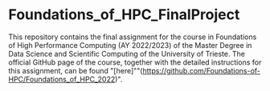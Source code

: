 # Foundations_of_HPC_FinalProject

This repository contains the final assignment for the course in Foundations of High Performance Computing (AY 2022/2023) of the Master Degree in Data Science and Scientific Computing of the University of Trieste.
The official GitHub page of the course, together with the detailed instructions for this assignment, can be found "[here]""(https://github.com/Foundations-of-HPC/Foundations_of_HPC_2022)".

